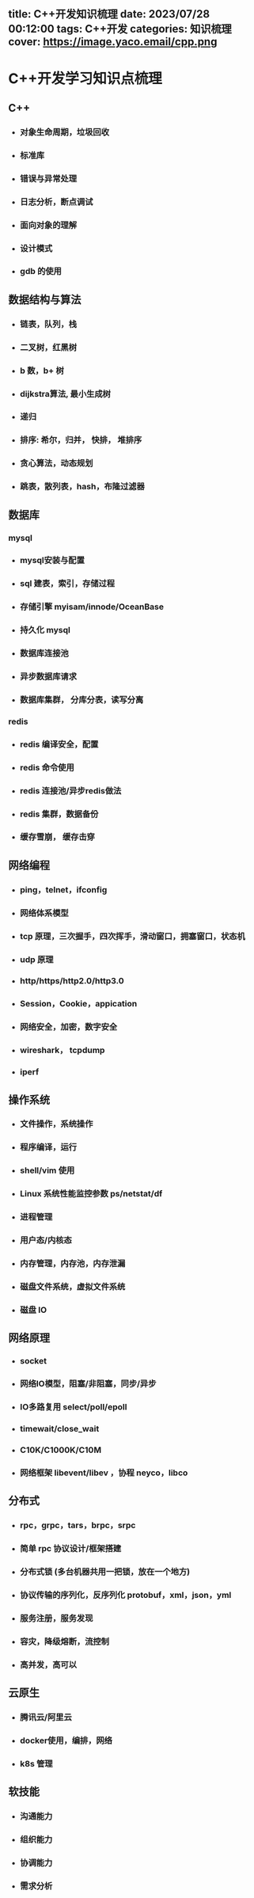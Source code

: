 title: C++开发知识梳理
date: 2023/07/28 00:12:00
tags: C++开发
categories: 知识梳理
cover: https://image.yaco.email/cpp.png
---

# C++开发学习知识点梳理

## C++

- ### 对象生命周期，垃圾回收
- ### 标准库
- ### 错误与异常处理
- ### 日志分析，断点调试
- ### 面向对象的理解 
- ### 设计模式
- ### gdb 的使用


## 数据结构与算法

- ###  链表，队列，栈
- ### 二叉树，红黑树
- ### b 数，b+ 树
- ### dijkstra算法, 最小生成树
- ### 递归
- ### 排序: 希尔，归并， 快排， 堆排序
- ### 贪心算法，动态规划
- ### 跳表，散列表，hash，布隆过滤器

## 数据库

### mysql
- ### mysql安装与配置
- ### sql 建表，索引，存储过程
- ### 存储引擎 myisam/innode/OceanBase
- ### 持久化 mysql
- ### 数据库连接池
- ### 异步数据库请求
- ### 数据库集群， 分库分表，读写分离

### redis
- ### redis 编译安全，配置
- ### redis 命令使用
- ### redis 连接池/异步redis做法
- ### redis 集群，数据备份
- ### 缓存雪崩， 缓存击穿

## 网络编程
- ### ping，telnet，ifconfig
- ### 网络体系模型
- ### tcp 原理，三次握手，四次挥手，滑动窗口，拥塞窗口，状态机
- ### udp 原理
- ### http/https/http2.0/http3.0
- ### Session，Cookie，appication
- ### 网络安全，加密，数字安全
- ### wireshark， tcpdump
- ### iperf

## 操作系统
- ### 文件操作，系统操作
- ### 程序编译，运行
- ### shell/vim 使用
- ### Linux 系统性能监控参数 ps/netstat/df
- ### 进程管理
- ### 用户态/内核态
- ### 内存管理，内存池，内存泄漏
- ### 磁盘文件系统，虚拟文件系统 
- ### 磁盘 IO

## 网络原理
- ### socket
- ### 网络IO模型，阻塞/非阻塞，同步/异步
- ### IO多路复用 select/poll/epoll
- ### timewait/close_wait
- ### C10K/C1000K/C10M
- ### 网络框架 libevent/libev ，协程 neyco，libco

## 分布式
- ### rpc，grpc，tars，brpc，srpc
- ### 简单 rpc 协议设计/框架搭建 
- ### 分布式锁 (多台机器共用一把锁，放在一个地方)
- ### 协议传输的序列化，反序列化  protobuf，xml，json，yml
- ### 服务注册，服务发现
- ### 容灾，降级熔断，流控制
- ### 高并发，高可以

## 云原生
- ### 腾讯云/阿里云
- ### docker使用，编排，网络
- ### k8s 管理

## 软技能
- ### 沟通能力
- ### 组织能力
- ### 协调能力
- ### 需求分析